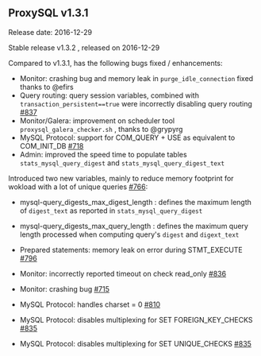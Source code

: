 ## ProxySQL v1.3.1

Release date: 2016-12-29

Stable release v1.3.2 , released on 2016-12-29

Compared to v1.3.1, has the following bugs fixed / enhancements:

* Monitor: crashing bug and memory leak in `purge_idle_connection` fixed thanks to @efirs
* Query routing: query session variables, combined with `transaction_persistent==true` were incorrectly disabling query routing [#837](../../../../issues/837)
* Monitor/Galera: improvement on scheduler tool `proxysql_galera_checker.sh`  , thanks to @grypyrg
* MySQL Protocol: support for COM_QUERY + USE as equivalent to COM_INIT_DB [#718](../../../../issues/718)
* Admin: improved the speed time to populate tables `stats_mysql_query_digest` and `stats_mysql_query_digest_text`

Introduced two new variables, mainly to reduce memory footprint for wokload with a lot of unique queries [#766](../../../../issues/766):
* mysql-query_digests_max_digest_length : defines the maximum length of `digest_text` as reported in `stats_mysql_query_digest`
* mysql-query_digests_max_query_length : defines the maximum query length processed when computing query's `digest` and `digext_text`


* Prepared statements: memory leak on error during STMT_EXECUTE [#796](../../../../issues/796)
* Monitor: incorrectly reported timeout on check read_only [#836](../../../../issues/836)
* Monitor: crashing bug [#715](../../../../issues/715)
* MySQL Protocol: handles charset = 0 [#810](../../../../issues/810)
* MySQL Protocol: disables multiplexing for SET FOREIGN_KEY_CHECKS [#835](../../../../issues/835)
* MySQL Protocol: disables multiplexing for SET UNIQUE_CHECKS [#835](../../../../issues/835)

